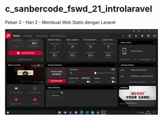 # c_sanbercode_fswd_21_introlaravel
 Pekan 3 - Hari 2 - Membuat Web Statis dengan Laravel

![](introlaravel.gif)
